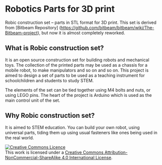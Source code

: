 # Robotics Parts for 3D print
Robic construction set – parts in STL format for 3D print.
This set is derived from [Bitbeam Repository] (https://github.com/bitbeam/bitbeam/wiki/The-Bitbeam-project), but now it is almost completely reworked. 

## What is Robic construction set?

It is an open source construction set for building robots and mechanical toys. The collection of the printed parts may be used as a chassis for a mobile robot, to make manipulators and so on and so on. This project is aimed to design a set of parts to be used as a teaching instrument for schoolchildren and students to study STEM.

The elements of the set can be tied together using M4 bolts and nuts, or using LEGO pins. The heart of the project is Arduino which is used as the main control unit of the set.

## Why Robic construction set?

It is aimed to STEM education. You can build your own robot, using universal parts, tiding them up using usual fasteners like ones being used in the real world. 

<a rel="license" href="http://creativecommons.org/licenses/by-nc-sa/4.0/"><img alt="Creative Commons Licence" style="border-width:0" src="https://i.creativecommons.org/l/by-nc-sa/4.0/88x31.png" /></a><br />
This work is licensed under a <a rel="license" href="http://creativecommons.org/licenses/by-nc-sa/4.0/">Creative Commons Attribution-NonCommercial-ShareAlike 4.0 International License</a>.
